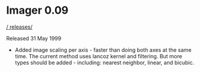 # Imager 0.09

[ / ](..) [releases/](./)

Released 31 May 1999

- Added image scaling per axis - faster than doing both  axes at the same time.  The current method uses lancoz  kernel and filtering. But more types should be added -  including: nearest neighbor, linear, and bicubic.